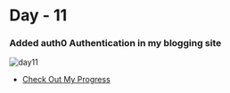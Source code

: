 # Day - 11
### Added auth0 Authentication in my blogging site

![day11](https://github.com/Akash-nath29/100daysOfCode/assets/100131577/235d14a6-9665-4f23-bbd9-e9dcbbc34a23)


- [Check Out My Progress](https://100daysofcode2023.netlify.app)
